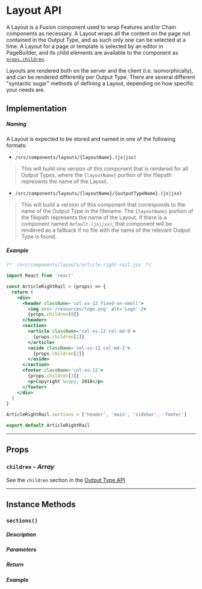 # Layout API

A Layout is a Fusion component used to wrap Features and/or Chain components as necessary. A Layout wraps all the content on the page not contained in the Output Type, and as such only one can be selected at a time. A Layout for a page or template is selected by an editor in PageBuilder, and its child elements are available to the component as [`props.children`](#children).

Layouts are rendered both on the server and the client (i.e. isomorphically), and can be rendered differently per Output Type. There are several different "syntactic sugar" methods of defining a Layout, depending on how specific your needs are.

## Implementation

##### Naming

A Layout is expected to be stored and named in one of the following formats:

- `/src/components/layouts/{layoutName}.(js|jsx)`

> This will build one version of this component that is rendered for all Output Types, where the `{layoutName}` portion of the filepath represents the name of the Layout.

- `/src/components/layouts/{layoutName}/{outputTypeName}.(js|jsx)`

> This will build a version of this component that corresponds to the name of the Output Type in the filename. The `{layoutName}` portion of the filepath represents the name of the Layout. If there is a component named `default.(js|jsx)`, that component will be rendered as a fallback if no file with the name of the relevant Output Type is found.

##### Example

```jsx
/*  /src/components/layouts/article-right-rail.jsx  */

import React from 'react'

const ArticleRightRail = (props) => {
  return (
    <div>
      <header className='col-xs-12 fixed-on-small'>
        <img src='/resources/logo.png' alt='Logo' />
        {props.children[0]}
      </header>
      <section>
        <article className='col-xs-12 col-md-9'>
          {props.children[1]}
        </article>
        <aside className='col-xs-12 col-md-3'>
          {props.children[2]}
        </aside>
      </section>
      <footer className='col-xs-12'>
        {props.children[3]}
        <p>Copyright &copy; 2018</p>
      </footer>
    </div>
  )
}

ArticleRightRail.sections = ['header', 'main', 'sidebar', 'footer']

export default ArticleRightRail
```

-----

## Props

### `children` - *Array*

See the `children` section in the [Output Type API](./output-type.md#children)

-----

## Instance Methods

### `sections()`

##### Description

##### Parameters

##### Return

##### Example
